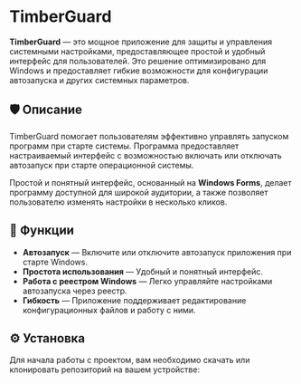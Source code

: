 # TimberGuard

**TimberGuard** — это мощное приложение для защиты и управления системными настройками, предоставляющее простой и удобный интерфейс для пользователей. Это решение оптимизировано для Windows и предоставляет гибкие возможности для конфигурации автозапуска и других системных параметров.


## 🛡️ Описание

TimberGuard помогает пользователям эффективно управлять запуском программ при старте системы. Программа предоставляет настраиваемый интерфейс с возможностью включать или отключать автозапуск при старте операционной системы.

Простой и понятный интерфейс, основанный на **Windows Forms**, делает программу доступной для широкой аудитории, а также позволяет пользователю изменять настройки в несколько кликов.


## 🚀 Функции

- **Автозапуск** — Включите или отключите автозапуск приложения при старте Windows.
- **Простота использования** — Удобный и понятный интерфейс.
- **Работа с реестром Windows** — Легко управляйте настройками автозапуска через реестр.
- **Гибкость** — Приложение поддерживает редактирование конфигурационных файлов и работу с ними.


## ⚙️ Установка

Для начала работы с проектом, вам необходимо скачать или клонировать репозиторий на вашем устройстве:



